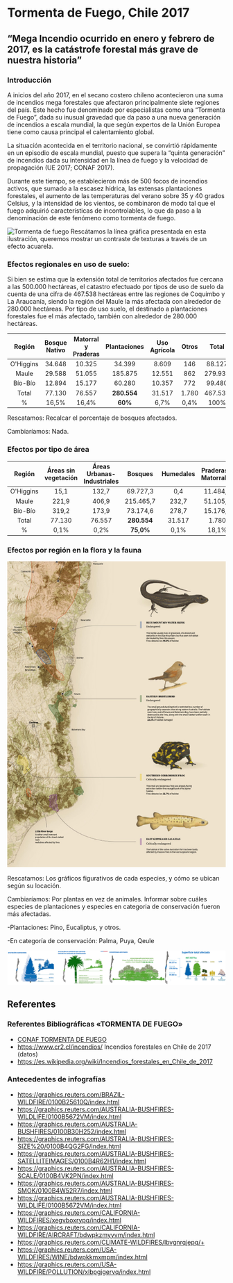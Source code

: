 # Tormenta de Fuego, Chile 2017

## “Mega Incendio ocurrido en enero y febrero de 2017, es la catástrofe forestal más grave de nuestra historia”

### Introducción

A inicios del año 2017, en el secano costero chileno acontecieron una suma de incendios mega forestales que afectaron principalmente siete regiones del país. Este hecho fue denominado por especialistas como una “Tormenta de Fuego”, dada su inusual gravedad que da paso a una nueva generación de incendios a escala mundial, la que según expertos de la Unión Europea tiene como causa principal el calentamiento global.

La situación acontecida en el territorio nacional, se convirtió rápidamente en un episodio de escala mundial, puesto que supera la “quinta generación” de incendios dada su intensidad en la línea de fuego y la velocidad de propagación (UE 2017; CONAF 2017). 

Durante este tiempo, se establecieron más de 500 focos de incendios activos, que sumado a la escasez hídrica, las extensas plantaciones forestales, el aumento de las temperaturas del verano sobre 35 y 40 grados Celsius, y la intensidad de los vientos, se combinaron de modo tal que el fuego adquirió características de incontrolables, lo que da paso a la denominación de este fenómeno como tormenta de fuego.

![Tormenta de fuego](https://user-images.githubusercontent.com/83090492/140768886-f8281f3b-eb93-4163-9c24-61be69d536df.png)
Rescátamos la línea gráfica presentada en esta ilustración, queremos mostrar un contraste de texturas a través de un efecto acuarela.

### Efectos regionales en uso de suelo:

Si bien se estima que la extensión total de territorios afectados fue cercana a las 500.000 hectáreas, el catastro efectuado por tipos de uso de suelo da cuenta de una cifra de 467.538 hectáreas entre las regiones de Coquimbo y La Araucanía, siendo la región del Maule la más afectada con alrededor de 280.000 hectáreas. Por tipo de uso suelo, el destinado a plantaciones forestales fue el más afectado, también con alrededor de 280.000 hectáreas. 

|   Región  | Bosque Nativo | Matorral y Praderas | Plantaciones | Uso Agrícola |  Otros |  Total  |
|:---------:|:-------------:|:-------------------:|:------------:|:------------:|:------:|:-------:|
| O'Higgins |     34.648    |        10.325       |    34.399    |     8.609    |   146  |  88.127 |
|   Maule   |     29.588    |        51.055       |    185.875   |    12.551    |   862  | 279.931 |
|  Bío-Bío  |     12.894    |        15.177       |    60.280    |    10.357    |   772  |  99.480 |
|   Total   |     77.130    |        76.557       | **280.554**  |    31.517    |  1.780 | 467.538 |
|     %     |      16,5%    |         16,4%       |    **60%**   |      6,7%    |   0,4% |   100%  |


Rescatamos: Recalcar el porcentaje de bosques afectados.

Cambiaríamos: Nada.

### Efectos por tipo de área

|   Región  | Áreas sin vegetación | Áreas Urbanas-Industriales | Bosques | Humedales |  Praderas y Matorrales | Terrenos Agrícolas |  Total  |
|:---------:|:--------------------:|:--------------------------:|:-------:|:---------:|:----------------------:|:------------------:|:-------:|
| O'Higgins |          15,1        |              132,7         |69.727,3 |     0,4   |        11.484,3        |       8.997,4      |90.357,3 |
|   Maule   |          221,9       |              406,9         |215.465,7|   232,7   |   51.105,2             |      12.673,6      |280.106,0|
|  Bío-Bío  |          319,2       |              173,9         |73.174,6 |   278,7   |   15.176,8             |      10.356,5      |99.479,7 |
|   Total   |        77.130        |              76.557        |**280.554**|31.517   |  1.780                 |       467.538      |518.174,2|
|     %     |        0,1%          |               0,2%         |**75,0%** |   0,1%    |   18,1%                |        6,5%        | 100%    |


### Efectos por región en la flora y la fauna 

![Tormenta de fuego](readme/fauna-afectada.jpg)

Rescatamos: Los gráficos figurativos de cada especies, y cómo se ubican según su locación.

Cambiaríamos: Por plantas en vez de animales. Informar sobre cuáles especies de plantaciones y especies en categoria de conservación fueron más afectadas.

-Plantaciones: Pino, Eucaliptus, y otros.

-En categoría de conservación: Palma, Puya, Qeule

![Tormenta de fuego](readme/especies-afectadas.jpg)


## Referentes

### Referentes Bibliográficas «TORMENTA DE FUEGO» 
+ [CONAF TORMENTA DE FUEGO](https://www.conaf.cl/tormenta_de_fuego-2017/DESCRIPCION-Y-EFECTOS-TORMENTA-DE-FUEGO-18-ENERO-AL-5-FEBRERO-2017.pdf)
+ https://www.cr2.cl/incendios/
Incendios forestales en Chile de 2017 (datos)
+ https://es.wikipedia.org/wiki/Incendios_forestales_en_Chile_de_2017

### Antecedentes de infografías 
+ https://graphics.reuters.com/BRAZIL-WILDFIRE/0100B25610Q/index.html
+ https://graphics.reuters.com/AUSTRALIA-BUSHFIRES-WILDLIFE/0100B5672VM/index.html
+ https://graphics.reuters.com/AUSTRALIA-BUSHFIRES/0100B30H252/index.html
+ https://graphics.reuters.com/AUSTRALIA-BUSHFIRES-SIZE%20/0100B4QG2FG/index.html
+ https://graphics.reuters.com/AUSTRALIA-BUSHFIRES-SATELLITEIMAGES/0100B4R62H1/index.html
+ https://graphics.reuters.com/AUSTRALIA-BUSHFIRES-SCALE/0100B4VK2PN/index.html
+ https://graphics.reuters.com/AUSTRALIA-BUSHFIRES-SMOK/0100B4W52R7/index.html
+ https://graphics.reuters.com/AUSTRALIA-BUSHFIRES-WILDLIFE/0100B5672VM/index.html
+ https://graphics.reuters.com/CALIFORNIA-WILDFIRES/xegvboxrypq/index.html
+ https://graphics.reuters.com/CALIFORNIA-WILDFIRE/AIRCRAFT/bdwpkzmyyvm/index.html
+ https://graphics.reuters.com/CLIMATE-WILDFIRES/lbvgnrqjepq/+ 
+ https://graphics.reuters.com/USA-WILDFIRES/WINE/bdwpkkmxmpm/index.html
+ https://graphics.reuters.com/USA-WILDFIRE/POLLUTION/xlbpgjgervq/index.html
